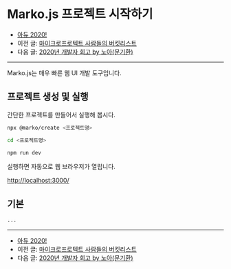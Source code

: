 # Marko.js 프로젝트 시작하기

- [아듀 2020!](https://adieu2020.ahastudio.com/)
- 이전 글: [마이크로프로텍트 사람들의 버킷리스트](https://j.mp/3poJSIu)
- 다음 글: [2020년 개발자 회고 by 노아(문기환)](https://j.mp/2XiZqBL)

---

Marko.js는 매우 빠른 웹 UI 개발 도구입니다.

## 프로젝트 생성 및 실행

간단한 프로젝트를 만들어서 실행해 봅시다.

```bash
npx @marko/create <프로젝트명>

cd <프로젝트명>

npm run dev
```

실행하면 자동으로 웹 브라우저가 열립니다.

<http://localhost:3000/>

## 기본

```bash
...
```

---

- [아듀 2020!](https://adieu2020.ahastudio.com/)
- 이전 글: [마이크로프로텍트 사람들의 버킷리스트](https://j.mp/3poJSIu)
- 다음 글: [2020년 개발자 회고 by 노아(문기환)](https://j.mp/2XiZqBL)
